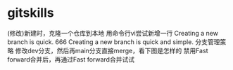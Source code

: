 # gitskills
(修改)新建时，克隆一个仓库到本地
用命令行vi尝试新增一行
Creating a new branch is quick.
666
Creating a new branch is quick and simple.
分支管理策略
修改dev分支，然后再main分支直接merge，看下图是怎样的
禁用Fast forward合并后，再通过Fast forward合并试试
